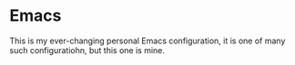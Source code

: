 # Emacs

This is my ever-changing personal Emacs configuration, it is one of
many such configuratiohn, but this one is mine.
